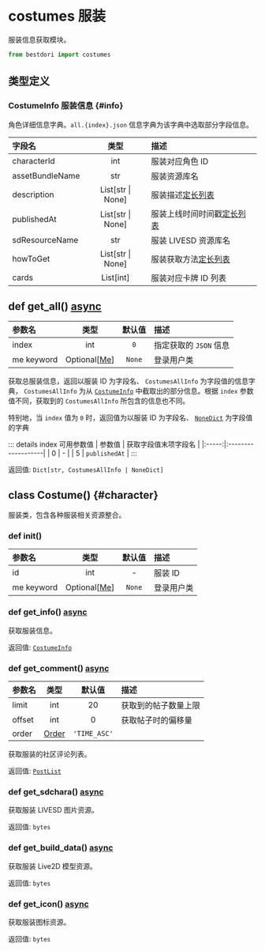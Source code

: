 # costumes 服装

服装信息获取模块。

```python
from bestdori import costumes
```

## 类型定义

### CostumeInfo 服装信息 {#info}

角色详细信息字典。`all.{index}.json` 信息字典为该字典中选取部分字段信息。

| 字段名 | 类型 | 描述 |
|:------|:----:|:-----|
| characterId | int | 服装对应角色 ID |
| assetBundleName | str | 服装资源库名 |
| description | List[str \| None] | 服装描述[定长列表](/typing/#fixed-list) |
| publishedAt | List[str \| None] | 服装上线时间时间戳[定长列表](/typing/#fixed-list) |
| sdResourceName | str | 服装 LIVESD 资源库名 |
| howToGet | List[str \| None] | 服装获取方法[定长列表](/typing/#fixed-list) |
| cards | List[int] | 服装对应卡牌 ID 列表 |

## def get_all() <Badge type="tip">[async](/fast-start/#async-sync)</Badge>

| 参数名 | 类型 | 默认值 | 描述 |
|:------|:----:|:-----:|:-----|
| index | int | `0` | 指定获取的 `JSON` 信息 |
| me <Badge type="info">keyword</Badge> | Optional[[Me](./user/#me)] | `None` | 登录用户类 |

获取总服装信息，返回以服装 ID 为字段名、 `CostumesAllInfo` 为字段值的信息字典， `CostumesAllInfo` 为从 [`CostumeInfo`](./costumes/#info) 中截取出的部分信息。根据 `index` 参数值不同，获取到的 `CostumesAllInfo` 所包含的信息也不同。

特别地，当 `index` 值为 `0` 时，返回值为以服装 ID 为字段名、 [`NoneDict`](/typing/#nonedict) 为字段值的字典

::: details index 可用参数值
| 参数值 | 获取字段值末项字段名 |
|:-----:|:-------------------|
| 0 | - |
| 5 | `publishedAt` |
:::

<Badge type="info">返回值:</Badge> `Dict[str, CostumesAllInfo | NoneDict]`

## class Costume() {#character}

服装类，包含各种服装相关资源整合。

### def __init__()

| 参数名 | 类型 | 默认值 | 描述 |
|:------|:----:|:-----:|:-----|
| id | int | - | 服装 ID |
| me <Badge type="info">keyword</Badge> | Optional[[Me](./user/#me)] | `None` | 登录用户类 |

### def get_info() <Badge type="tip">[async](/fast-start/#async-sync)</Badge>

获取服装信息。

<Badge type="info">返回值:</Badge> [`CostumeInfo`](./costumes/#info)

### def get_comment() <Badge type="tip">[async](/fast-start/#async-sync)</Badge>

| 参数名 | 类型 | 默认值 | 描述 |
|:------|:----:|:-----:|:-----|
| limit | int | 20 | 获取到的帖子数量上限 |
| offset | int | 0 | 获取帖子时的偏移量 |
| order | [Order](/typing/#order) | `'TIME_ASC'` |

获取服装的社区评论列表。

<Badge type="info">返回值:</Badge> [`PostList`](./post/#list)

### def get_sdchara() <Badge type="tip">[async](/fast-start/#async-sync)</Badge>

获取服装 LIVESD 图片资源。

<Badge type="info">返回值:</Badge> `bytes`

### def get_build_data() <Badge type="tip">[async](/fast-start/#async-sync)</Badge>

获取服装 Live2D 模型资源。

<Badge type="info">返回值:</Badge> `bytes`

### def get_icon() <Badge type="tip">[async](/fast-start/#async-sync)</Badge>

获取服装图标资源。

<Badge type="info">返回值:</Badge> `bytes`
